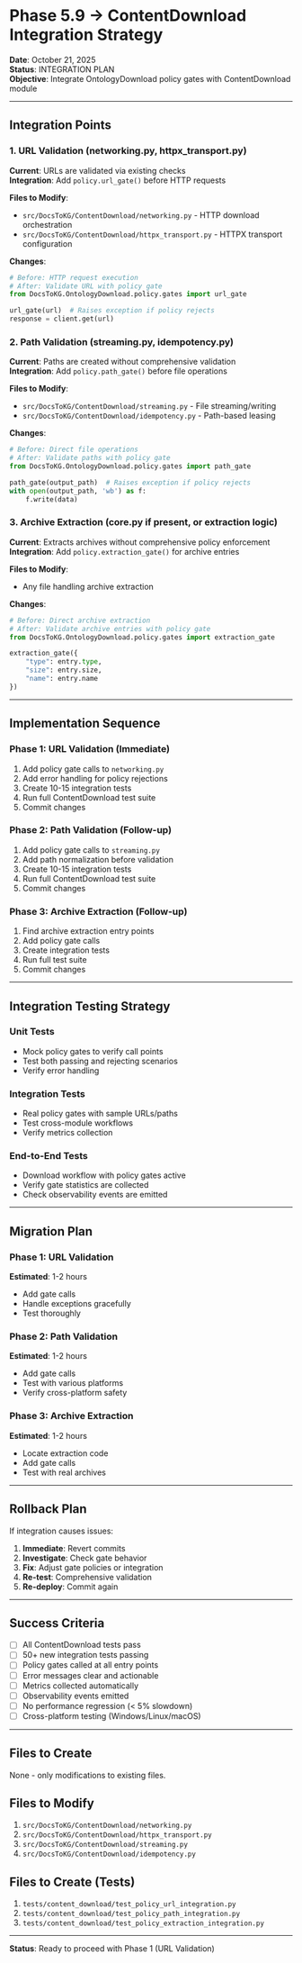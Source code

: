 # Phase 5.9 → ContentDownload Integration Strategy

**Date**: October 21, 2025  
**Status**: INTEGRATION PLAN  
**Objective**: Integrate OntologyDownload policy gates with ContentDownload module

---

## Integration Points

### 1. URL Validation (networking.py, httpx_transport.py)
**Current**: URLs are validated via existing checks  
**Integration**: Add `policy.url_gate()` before HTTP requests

**Files to Modify**:
- `src/DocsToKG/ContentDownload/networking.py` - HTTP download orchestration
- `src/DocsToKG/ContentDownload/httpx_transport.py` - HTTPX transport configuration

**Changes**:
```python
# Before: HTTP request execution
# After: Validate URL with policy gate
from DocsToKG.OntologyDownload.policy.gates import url_gate

url_gate(url)  # Raises exception if policy rejects
response = client.get(url)
```

### 2. Path Validation (streaming.py, idempotency.py)
**Current**: Paths are created without comprehensive validation  
**Integration**: Add `policy.path_gate()` before file operations

**Files to Modify**:
- `src/DocsToKG/ContentDownload/streaming.py` - File streaming/writing
- `src/DocsToKG/ContentDownload/idempotency.py` - Path-based leasing

**Changes**:
```python
# Before: Direct file operations
# After: Validate paths with policy gate
from DocsToKG.OntologyDownload.policy.gates import path_gate

path_gate(output_path)  # Raises exception if policy rejects
with open(output_path, 'wb') as f:
    f.write(data)
```

### 3. Archive Extraction (core.py if present, or extraction logic)
**Current**: Extracts archives without comprehensive policy enforcement  
**Integration**: Add `policy.extraction_gate()` for archive entries

**Files to Modify**:
- Any file handling archive extraction

**Changes**:
```python
# Before: Direct archive extraction
# After: Validate archive entries with policy gate
from DocsToKG.OntologyDownload.policy.gates import extraction_gate

extraction_gate({
    "type": entry.type,
    "size": entry.size,
    "name": entry.name
})
```

---

## Implementation Sequence

### Phase 1: URL Validation (Immediate)
1. Add policy gate calls to `networking.py`
2. Add error handling for policy rejections
3. Create 10-15 integration tests
4. Run full ContentDownload test suite
5. Commit changes

### Phase 2: Path Validation (Follow-up)
1. Add policy gate calls to `streaming.py`
2. Add path normalization before validation
3. Create 10-15 integration tests
4. Run full ContentDownload test suite
5. Commit changes

### Phase 3: Archive Extraction (Follow-up)
1. Find archive extraction entry points
2. Add policy gate calls
3. Create integration tests
4. Run full test suite
5. Commit changes

---

## Integration Testing Strategy

### Unit Tests
- Mock policy gates to verify call points
- Test both passing and rejecting scenarios
- Verify error handling

### Integration Tests
- Real policy gates with sample URLs/paths
- Test cross-module workflows
- Verify metrics collection

### End-to-End Tests
- Download workflow with policy gates active
- Verify gate statistics are collected
- Check observability events are emitted

---

## Migration Plan

### Phase 1: URL Validation
**Estimated**: 1-2 hours  
- Add gate calls
- Handle exceptions gracefully
- Test thoroughly

### Phase 2: Path Validation  
**Estimated**: 1-2 hours
- Add gate calls
- Test with various platforms
- Verify cross-platform safety

### Phase 3: Archive Extraction
**Estimated**: 1-2 hours
- Locate extraction code
- Add gate calls
- Test with real archives

---

## Rollback Plan

If integration causes issues:

1. **Immediate**: Revert commits
2. **Investigate**: Check gate behavior
3. **Fix**: Adjust gate policies or integration
4. **Re-test**: Comprehensive validation
5. **Re-deploy**: Commit again

---

## Success Criteria

- [ ] All ContentDownload tests pass
- [ ] 50+ new integration tests passing
- [ ] Policy gates called at all entry points
- [ ] Error messages clear and actionable
- [ ] Metrics collected automatically
- [ ] Observability events emitted
- [ ] No performance regression (< 5% slowdown)
- [ ] Cross-platform testing (Windows/Linux/macOS)

---

## Files to Create

None - only modifications to existing files.

## Files to Modify

1. `src/DocsToKG/ContentDownload/networking.py`
2. `src/DocsToKG/ContentDownload/httpx_transport.py`
3. `src/DocsToKG/ContentDownload/streaming.py`
4. `src/DocsToKG/ContentDownload/idempotency.py`

## Files to Create (Tests)

1. `tests/content_download/test_policy_url_integration.py`
2. `tests/content_download/test_policy_path_integration.py`
3. `tests/content_download/test_policy_extraction_integration.py`

---

**Status**: Ready to proceed with Phase 1 (URL Validation)

